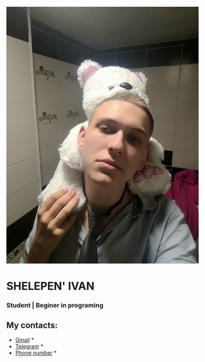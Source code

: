 ![it's me](me.jpg)
# SHELEPEN' IVAN #
### Student | Beginer in programing ###
## My contacts: ##
* [Gmail](mailto:vanas7368@gmail.com) *
* [Telegram](https://t.me/chooppen) *
* [Phone number](tel:+375333626272) *
